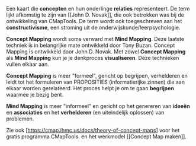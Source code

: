 Een kaart die **concepten** en hun onderlinge **relaties** representeert. De term lijkt afkomstig te zijn van [[John D. Novak]], die ook betrokken was bij de ontwikkeling van CMapTools. De term wordt ook toegeschreven aan het **constructivisme**, een stroming uit de onderwijskunde/leerpsychologie.

**Concept Mapping** wordt soms verward met  **Mind Mapping**. Deze laatste techniek is in belangrijke mate ontwikkeld door Tony Buzan. Concept Mapping is ontwikkeld door John D. Novak.
Met zowel **Concept Mapping** als **Mind Mapping** kun je je denkproces **visualiseren**. 
Deze technieken vullen elkaar aan.

**Concept Mapping** is meer "formeel", gericht op begrijpen, verhelderen en leidt tot het formuleren van PROPOSITIES (informatierijke zinnen) die aan elkaar worden gerelateerd. Het proces helpt je om te gaan **begrijpen** waarmee je bezig bent.

**Mind Mapping** is meer "informeel" en gericht op het genereren van **ideeën** en **associaties** en het **verhelderen** (en uiteindelijk oplossen) van problemen.

Zie ook [https://cmap.ihmc.us/docs/theory-of-concept-maps] voor het gratis programma CMapTools. 
en het werkmodel [[Concept Map maken]].